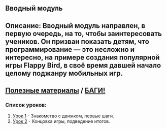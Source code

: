## Вводный модуль

Описание: 
Вводный модуль направлен, в первую очередь, на то, чтобы заинтересовать учеников. Он призван показать детям, что программирование — это несложно и интересно, на примере создания популярной игры Flappy Bird, в своё время давшей начало целому поджанру мобильных игр.
--

[Полезные материалы]() / [БАГИ!]()
--

### Список уроков:
1. [Урок 1](https://github.com/IT-Compot/Python-methodologies/tree/main/first-stage/Introduction%20module/lesson-1) - Знакомство с движком, первые шаги.
2. [Урок 2](https://github.com/IT-Compot/Python-methodologies/tree/main/first-stage/Introduction%20module/lesson-2) - Концовка игры, подведение итогов.
